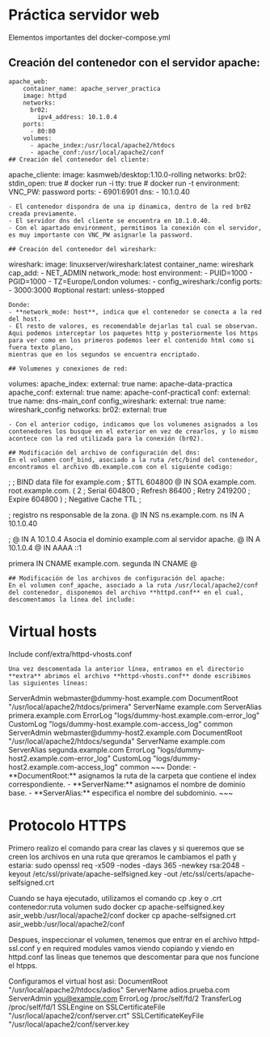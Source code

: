 # Práctica servidor web

Elementos importantes del docker-compose.yml

## Creación del contenedor con el servidor apache:
~~~
apache_web:
    container_name: apache_server_practica
    image: httpd
    networks:
      br02:
        ipv4_address: 10.1.0.4
    ports:
      - 80:80
    volumes:
      - apache_index:/usr/local/apache2/htdocs
      - apache_conf:/usr/local/apache2/conf
## Creación del contenedor del cliente:
~~~
apache_cliente:
    image: kasmweb/desktop:1.10.0-rolling
    networks:
      br02:
    stdin_open: true  # docker run -i
    tty: true         # docker run -t
    environment:
      VNC_PW: password
    ports:
      - 6901:6901
    dns:
      - 10.1.0.40
~~~
- El contenedor dispondra de una ip dinamica, dentro de la red br02 creada previamente.
- El servidor dns del cliente se encuentra en 10.1.0.40.
- Con el apartado environment, permitimos la conexión con el servidor, es muy importante con VNC_PW asignarle la password.

## Creación del contenedor del wireshark:
~~~
wireshark:
    image: linuxserver/wireshark:latest
    container_name: wireshark
    cap_add:
      - NET_ADMIN
    network_mode: host
    environment:
      - PUID=1000
      - PGID=1000
      - TZ=Europe/London
    volumes:
      - config_wireshark:/config
    ports:
      - 3000:3000 #optional
    restart: unless-stopped
~~~
Donde:
- **network_mode: host**, indica que el contenedor se conecta a la red del host.
- El resto de valores, es recomendable dejarlas tal cual se observan.
Aqui podemos interceptar los paquetes http y posteriormente los https para ver como en los primeros podemos leer el contenido html como si fuera texto plano,
mientras que en los segundos se encuentra encriptado.

## Volumenes y conexiones de red:
~~~
volumes:
  apache_index:
    external: true
    name: apache-data-practica
  apache_conf:
    external: true
    name: apache-conf-practica1
  conf:
    external: true
    name: dns-main_conf
  config_wireshark:
    external: true
    name: wireshark_config
networks: 
  br02:
    external: true
~~~
- Con el anterior codigo, indicamos que los volumenes asignados a los contenedores los busque en el exterior en vez de crearlos, y lo mismo acontece con la red utilizada para la conexión (br02).

## Modificación del archivo de configuración del dns:
En el volumen conf_bind, asociado a la ruta /etc/bind del contenedor, encontramos el archivo db.example.com con el siguiente codigo:
~~~
;
; BIND data file for example.com
;
$TTL	604800
@	IN	SOA	example.com. root.example.com. (
			      2		; Serial
			 604800		; Refresh
			  86400		; Retry
			2419200		; Expire
			 604800 )	; Negative Cache TTL
;

; registro ns responsable de la zona.
@	IN	NS	ns.example.com.
ns  IN  A   10.1.0.40

; @	IN	A	10.1.0.4 Asocia el dominio example.com al servidor apache.
@	IN	A	10.1.0.4
@	IN	AAAA	::1

primera	IN	CNAME	example.com.
segunda	IN	CNAME	@
~~~
## Modificación de los archivos de configuración del apache:
En el volumen conf_apache, asociado a la ruta /usr/local/apache2/conf del contenedor, disponemos del archivo **httpd.conf** en el cual, descomentamos la línea del include:
~~~
# Virtual hosts
Include conf/extra/httpd-vhosts.conf
~~~
Una vez descomentada la anterior línea, entramos en el directorio **extra** abrimos el archivo **httpd-vhosts.conf** donde escribimos las siguientes líneas:
~~~
<VirtualHost primera.example.com:80>
    ServerAdmin webmaster@dummy-host.example.com
    DocumentRoot "/usr/local/apache2/htdocs/primera"
    ServerName example.com
    ServerAlias primera.example.com
    ErrorLog "logs/dummy-host.example.com-error_log"
    CustomLog "logs/dummy-host.example.com-access_log" common
</VirtualHost>

<VirtualHost segunda.example.com:80>
    ServerAdmin webmaster@dummy-host2.example.com
    DocumentRoot "/usr/local/apache2/htdocs/segunda"
    ServerName example.com
    ServerAlias segunda.example.com
    ErrorLog "logs/dummy-host2.example.com-error_log"
    CustomLog "logs/dummy-host2.example.com-access_log" common
</VirtualHost>
~~~
Donde:
- **DocumentRoot:** asignamos la ruta de la carpeta que contiene el index correspondiente.
- **ServerName:** asignamos el nombre de dominio base.
- **ServerAlias:** especifica el nombre del subdominio.
~~~

# Protocolo HTTPS

Primero realizo el comando para crear las claves y si queremos que se creen los archivos en una ruta que qreramos le cambiamos el path y estaria:
sudo openssl req -x509 -nodes -days 365 -newkey rsa:2048 -keyout /etc/ssl/private/apache-selfsigned.key -out /etc/ssl/certs/apache-selfsigned.crt

Cuando se haya ejecutado, utilizamos el comando cp .key o .crt contenedor:ruta volumen
sudo docker cp apache-selfsigned.key asir_webb:/usr/local/apache2/conf
docker cp apache-selfsigned.crt asir_webb:/usr/local/apache2/conf

Despues, inspeccionar el volumen, tenemos que entrar en el archivo httpd-ssl.conf y en required modules vamos viendo copiando y viendo en httpd.conf las lineas que tenemos que descomentar para que nos funcione el htpps.

Configuramos el virtual host asi:
<VirtualHost default:443>
DocumentRoot "/usr/local/apache2/htdocs/adios"
ServerName adios.prueba.com
ServerAdmin you@example.com
ErrorLog /proc/self/fd/2
TransferLog /proc/self/fd/1
SSLEngine on
SSLCertificateFile "/usr/local/apache2/conf/server.crt"
SSLCertificateKeyFile "/usr/local/apache2/conf/server.key
